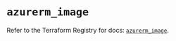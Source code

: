 # `azurerm_image`

Refer to the Terraform Registry for docs: [`azurerm_image`](https://registry.terraform.io/providers/hashicorp/azurerm/3.94.0/docs/resources/image).

